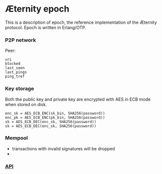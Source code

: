 # Æternity epoch

This is a description of epoch, the reference implementation
of the Æternity protocol. Epoch is written in Erlang/OTP.

### P2P network

Peer:

```
uri
blocked
last_seen
last_pings
ping_tref
```

### Key storage

Both the public key and private key are encrypted with AES in ECB mode when stored on disk.

```
enc_sk = AES_ECB_ENC(sk_bin, SHA256(password))
enc_pk = AES_ECB_ENC(pk_bin, SHA256(password))
sk = AES_ECB_DEC(enc_sk, SHA256(password))
sk = AES_ECB_DEC(enc_sk, SHA256(password))
```

### Mempool

- transactions with invalid signatures will be dropped
-

### [API](./epoch/api/README.md)
